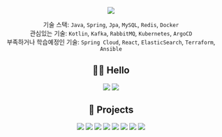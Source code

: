 <div align=center>
  
![](https://capsule-render.vercel.app/api?type=waving&color=gradient&height=230&section=header&text=SeungJin%20Kim&fontSize=80&fontAlignY=37&desc=Server%20Developer)


기술 스택: `Java`, `Spring`, `Jpa`, `MySQL`, `Redis`, `Docker` <br>
관심있는 기술: `Kotlin`, `Kafka`, `RabbitMQ`, `Kubernetes`, `ArgoCD` <br>
부족하거나 학습예정인 기술: `Spring Cloud`, `React`, `ElasticSearch`, `Terraform`, `Ansible` <br>


## 👋🏻 Hello
[![](https://mazassumnida.wtf/api/mini/generate_badge?boj=ohksj77)](https://solved.ac/ohksj77/)
![](https://hits.seeyoufarm.com/api/count/incr/badge.svg?url=https%3A%2F%2Fgithub.com%2Fohksj77&count_bg=%2329B0C6&title_bg=%23434343&icon=&icon_color=%23E7E7E7&title=&edge_flat=false)

## 💾 Projects
[![](https://github-readme-stats.vercel.app/api/pin/?theme=github_dark_dimmed&username=tukcom2023CD&repo=DragonGuard-JinJin)](https://github.com/tukcom2023CD/DragonGuard-JinJin)
[![](https://github-readme-stats.vercel.app/api/pin/?theme=github_dark_dimmed&username=HongDam-org&repo=TWTW)](https://github.com/HongDam-org/TWTW)
[![](https://github-readme-stats.vercel.app/api/pin/?theme=github_dark_dimmed&username=ALLBACK-2022&repo=DoodleDoodle-v2)](https://github.com/ALLBACK-2022/DoodleDoodle-v2)
[![](https://github-readme-stats.vercel.app/api/pin/?theme=github_dark_dimmed&username=C-B-U&repo=owl-forest)](https://github.com/C-B-U/owl-forest)
[![](https://github-readme-stats.vercel.app/api/pin/?theme=github_dark_dimmed&username=sunday-study-kr&repo=used-car)](https://github.com/sunday-study-kr/used-car)
[![](https://github-readme-stats.vercel.app/api/pin/?theme=github_dark_dimmed&username=TeamOwori&repo=Owori-Server)](https://github.com/TeamOwori/Owori-Server)
[![](https://github-readme-stats.vercel.app/api/pin/?theme=github_dark_dimmed&username=ComputerApplicationLKC&repo=AlgorithmReview)](https://github.com/ComputerApplicationLKC/AlgorithmReview)
[![](https://github-readme-stats.vercel.app/api/pin/?theme=github_dark_dimmed&username=ALLBACK-2022&repo=DoodleDoodle)](https://github.com/ALLBACK-2022/DoodleDoodle)

</div>

